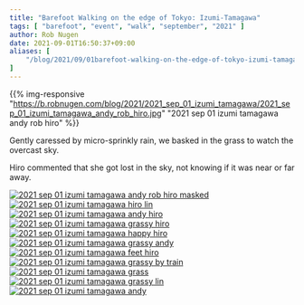 ```yaml
---
title: "Barefoot Walking on the edge of Tokyo: Izumi-Tamagawa"
tags: [ "barefoot", "event", "walk", "september", "2021" ]
author: Rob Nugen
date: 2021-09-01T16:50:37+09:00
aliases: [
    "/blog/2021/09/01barefoot-walking-on-the-edge-of-tokyo-izumi-tamagawa",
]
---
```



{{% img-responsive "https://b.robnugen.com/blog/2021/2021_sep_01_izumi_tamagawa/2021_sep_01_izumi_tamagawa_andy_rob_hiro.jpg" "2021 sep 01 izumi tamagawa andy rob hiro" %}}

Gently caressed by micro-sprinkly rain, we basked in the grass to watch the overcast sky.

Hiro commented that she got lost in the sky, not knowing if it was near or far away.

[![2021 sep 01 izumi tamagawa andy rob hiro masked](//b.robnugen.com/blog/2021/2021_sep_01_izumi_tamagawa/thumbs/2021_sep_01_izumi_tamagawa_andy_rob_hiro_masked.jpg)](//b.robnugen.com/blog/2021/2021_sep_01_izumi_tamagawa/2021_sep_01_izumi_tamagawa_andy_rob_hiro_masked.jpg)
[![2021 sep 01 izumi tamagawa hiro lin](//b.robnugen.com/blog/2021/2021_sep_01_izumi_tamagawa/thumbs/2021_sep_01_izumi_tamagawa_hiro_lin.jpg)](//b.robnugen.com/blog/2021/2021_sep_01_izumi_tamagawa/2021_sep_01_izumi_tamagawa_hiro_lin.jpg)
[![2021 sep 01 izumi tamagawa andy hiro](//b.robnugen.com/blog/2021/2021_sep_01_izumi_tamagawa/thumbs/2021_sep_01_izumi_tamagawa_andy_hiro.jpg)](//b.robnugen.com/blog/2021/2021_sep_01_izumi_tamagawa/2021_sep_01_izumi_tamagawa_andy_hiro.jpg)
[![2021 sep 01 izumi tamagawa grassy hiro](//b.robnugen.com/blog/2021/2021_sep_01_izumi_tamagawa/thumbs/2021_sep_01_izumi_tamagawa_grassy_hiro.jpg)](//b.robnugen.com/blog/2021/2021_sep_01_izumi_tamagawa/2021_sep_01_izumi_tamagawa_grassy_hiro.jpg)
[![2021 sep 01 izumi tamagawa happy hiro](//b.robnugen.com/blog/2021/2021_sep_01_izumi_tamagawa/thumbs/2021_sep_01_izumi_tamagawa_happy_hiro.jpg)](//b.robnugen.com/blog/2021/2021_sep_01_izumi_tamagawa/2021_sep_01_izumi_tamagawa_happy_hiro.jpg)
[![2021 sep 01 izumi tamagawa grassy andy](//b.robnugen.com/blog/2021/2021_sep_01_izumi_tamagawa/thumbs/2021_sep_01_izumi_tamagawa_grassy_andy.jpg)](//b.robnugen.com/blog/2021/2021_sep_01_izumi_tamagawa/2021_sep_01_izumi_tamagawa_grassy_andy.jpg)
[![2021 sep 01 izumi tamagawa feet hiro](//b.robnugen.com/blog/2021/2021_sep_01_izumi_tamagawa/thumbs/2021_sep_01_izumi_tamagawa_feet_hiro.jpg)](//b.robnugen.com/blog/2021/2021_sep_01_izumi_tamagawa/2021_sep_01_izumi_tamagawa_feet_hiro.jpg)
[![2021 sep 01 izumi tamagawa grassy by train](//b.robnugen.com/blog/2021/2021_sep_01_izumi_tamagawa/thumbs/2021_sep_01_izumi_tamagawa_grassy_by_train.jpg)](//b.robnugen.com/blog/2021/2021_sep_01_izumi_tamagawa/2021_sep_01_izumi_tamagawa_grassy_by_train.jpg)
[![2021 sep 01 izumi tamagawa grass](//b.robnugen.com/blog/2021/2021_sep_01_izumi_tamagawa/thumbs/2021_sep_01_izumi_tamagawa_grass.jpg)](//b.robnugen.com/blog/2021/2021_sep_01_izumi_tamagawa/2021_sep_01_izumi_tamagawa_grass.jpg)
[![2021 sep 01 izumi tamagawa grassy lin](//b.robnugen.com/blog/2021/2021_sep_01_izumi_tamagawa/thumbs/2021_sep_01_izumi_tamagawa_grassy_lin.jpg)](//b.robnugen.com/blog/2021/2021_sep_01_izumi_tamagawa/2021_sep_01_izumi_tamagawa_grassy_lin.jpg)
[![2021 sep 01 izumi tamagawa andy](//b.robnugen.com/blog/2021/2021_sep_01_izumi_tamagawa/thumbs/2021_sep_01_izumi_tamagawa_andy.jpg)](//b.robnugen.com/blog/2021/2021_sep_01_izumi_tamagawa/2021_sep_01_izumi_tamagawa_andy.jpg)
